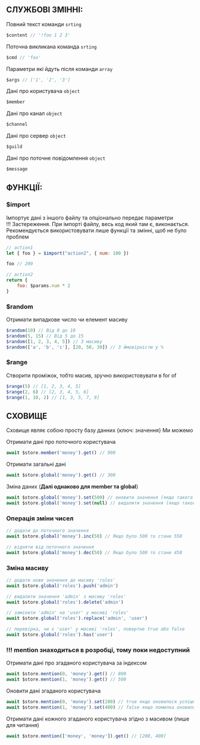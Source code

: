 ## СЛУЖБОВІ ЗМІННІ:

Повний текст команди `srting`
```js
$content // '!foo 1 2 3'
```

Поточна викликана команда `srting`
```js
$cmd // 'foo'
```

Параметри які йдуть після команди `array`
```js
$args // ['1', '2', '3']
```

Дані про користувача `object`
```js
$member
```

Дані про канал `object`
```js
$channel
```

Дані про сервер `object`
```js
$guild
```

Дані про поточне повідомлення `object`
```js
$message
```



## ФУНКЦІЇ:

### $import
Імпортує дані з іншого файлу та опціонально передає параметри   
!!! Застереження. При імпорті файлу, весь код який там є, виконається.
Рекомендується використовувати лише функції та змінні, щоб не було проблем

```js
// action1
let { foo } = $import("action2", { num: 100 })

foo // 200
```

```js
// action2
return {
    foo: $params.num * 2
}
```



### $random
Отримати випадкове число чи елемент масиву
```js
$random(10) // Від 0 до 10
$random(5, 15) // Від 5 до 15
$random([1, 2, 3, 4, 5]) // З масиву
$random(['a', 'b', 'c'], [20, 50, 30]) // З ймовірністю у %
```

### $range
Створити проміжок, тобто масив, зручно використовувати в for of
```js
$range(5) // [1, 2, 3, 4, 5]
$range(2, 6) // [2, 3, 4, 5, 6]
$range(1, 10, 2) // [1, 3, 5, 7, 9]
```





## СХОВИЩЕ

Сховище являє собою просту базу данних {ключ: значення}
Ми можемо 


Отримати дані про поточного користувача
```js
await $store.member('money').get() // 900
```

Отримати загальні дані
```js
await $store.global('money').get() // 300
```

Зміна даних (**Далі однаково для member та global**)
```js
await $store.global('money').set(500) // оновити значення (якщо такого поля немає то воно створиться) 
await $store.global('money').set(null) // видалити значення (якщо такого поля немає поверне false) 
```

### Операція зміни чисел
```js
// додати до поточного значення
await $store.global('money').inc(50) // Якщо було 500 то стане 550

// відняти від поточного значення
await $store.global('money').dec(50) // Якщо було 500 то стане 450
```

### Зміна масиву
```js
// додати нове значення до масиву 'roles'
await $store.global('roles').push('admin')

// видалити значення 'admin' з масиву 'roles'
await $store.global('roles').delete('admin')

// замінити 'admin' на 'user' у масиві 'roles'
await $store.global('roles').replace('admin', 'user')

// перевірка, чи є 'user' у масиві 'roles', повертне true або false
await $store.global('roles').has('user')

```


### !!! mention знаходиться в розробці, тому поки недоступний

Отримати дані про згаданого користувача за індексом
```js
await $store.mention(0, 'money').get() // 800
await $store.mention(1, 'money').get() // 500
```

Оновити дані згаданого користувача
```js
await $store.mention(0, 'money').set(200) // true якщо оновилося успішно
await $store.mention(1, 'money').set(400) // false якщо помилка оновилося успішно
```

Отримати дані кожного згаданого користувача згідно з масивом (лише для читання)
```js
await $store.mention(['money', 'money']).get() // [200, 400]
```

